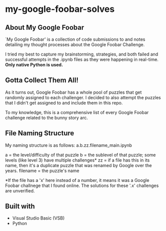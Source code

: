 # my-google-foobar-solves

## About My Google Foobar

`My Google Foobar' is a collection of code submissions to and notes detailing my thought processes about the Google Foobar Challenge.

I tried my best to capture my brainstorming, strategies, and both failed and successful attempts in the .ipynb files as they were happening in real-time. **Only native Python is used.**

## Gotta Collect Them All!
As it turns out, Google Foobar has a whole pool of puzzles that get randomly assigned to each challenger. I decided to also attempt the puzzles that I didn't get assigned to and include them in this repo.

To my knowledge, this is a comprehensive list of every Google Foobar challenge related to the bunny story arc.

## File Naming Structure
My naming structure is as follows:
a.b.zz.filename_main.ipynb

a = the level/difficulty of that puzzle
b = the sublevel of that puzzle; some levels (like level 3) have multiple challenges*
zz = if a file has this in its name, then it's a duplicate puzzle that was renamed by Google over the years.
filename = the puzzle's name

*If the file has a 'x' here instead of a number, it means it was a Google Foobar challnege that I found online. The solutions for these '.x' challenges are unverified.

## Built with
- Visual Studio Basic (VSB)
- Python

